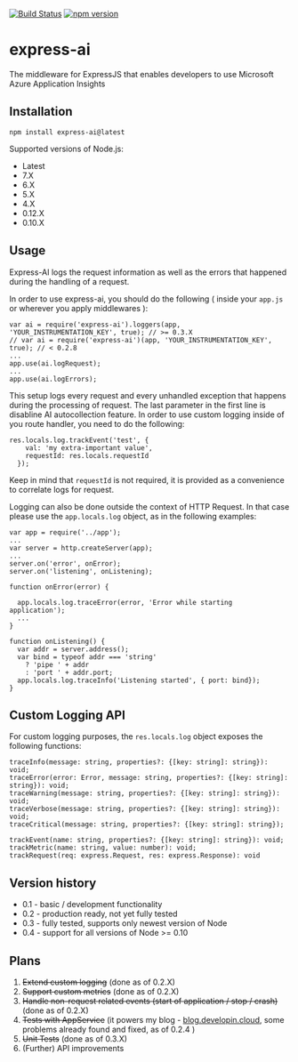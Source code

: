 [![Build Status](https://travis-ci.org/GasiorowskiPiotr/express-ai.svg?branch=master)](https://travis-ci.org/GasiorowskiPiotr/express-ai)
[![npm version](https://badge.fury.io/js/express-ai.svg)](https://badge.fury.io/js/express-ai)
# express-ai

The middleware for ExpressJS that enables developers to use Microsoft Azure Application Insights

## Installation

```
npm install express-ai@latest
```

Supported versions of Node.js:

* Latest
* 7.X
* 6.X
* 5.X
* 4.X
* 0.12.X
* 0.10.X

## Usage

Express-AI logs the request information as well as the errors that happened during the handling of a request.

In order to use express-ai, you should do the following ( inside your `app.js` or wherever you apply middlewares ):

```
var ai = require('express-ai').loggers(app, 'YOUR_INSTRUMENTATION_KEY', true); // >= 0.3.X
// var ai = require('express-ai')(app, 'YOUR_INSTRUMENTATION_KEY', true); // < 0.2.8
...
app.use(ai.logRequest);
...
app.use(ai.logErrors);
```

This setup logs every request and every unhandled exception that happens during the processing of request.
The last parameter in the first line is disabline AI autocollection feature.
In order to use custom logging inside of you route handler, you need to do the following:

```
res.locals.log.trackEvent('test', {
    val: 'my extra-important value',
    requestId: res.locals.requestId
  });
```

Keep in mind that `requestId` is not required, it is provided as a convenience to correlate logs for request.

Logging can also be done outside the context of HTTP Request. In that case please use the `app.locals.log` object, as in the following examples:

```
var app = require('../app');
...
var server = http.createServer(app);
...
server.on('error', onError);
server.on('listening', onListening);

function onError(error) {

  app.locals.log.traceError(error, 'Error while starting application');
  ...
}

function onListening() {
  var addr = server.address();
  var bind = typeof addr === 'string'
    ? 'pipe ' + addr
    : 'port ' + addr.port;
  app.locals.log.traceInfo('Listening started', { port: bind});
}
```

## Custom Logging API

For custom logging purposes, the `res.locals.log` object exposes the following functions:

```
traceInfo(message: string, properties?: {[key: string]: string}): void;
traceError(error: Error, message: string, properties?: {[key: string]: string}): void;
traceWarning(message: string, properties?: {[key: string]: string}): void;
traceVerbose(message: string, properties?: {[key: string]: string}): void;
traceCritical(message: string, properties?: {[key: string]: string});

trackEvent(name: string, properties?: {[key: string]: string}): void;
trackMetric(name: string, value: number): void;
trackRequest(req: express.Request, res: express.Response): void
```

## Version history
* 0.1 - basic / development functionality
* 0.2 - production ready, not yet fully tested
* 0.3 - fully tested, supports only newest version of Node
* 0.4 - support for all versions of Node >= 0.10

## Plans
1. ~~Extend custom logging~~ (done as of 0.2.X)
2. ~~Support custom metrics~~ (done as of 0.2.X)
3. ~~Handle non-request related events (start of application / stop / crash)~~ (done as of 0.2.X)
4. ~~Tests with AppService~~ (it powers my blog - [blog.developin.cloud](http://blog.developin.cloud), some problems already found and fixed, as of 0.2.4 )
5. ~~Unit Tests~~ (done as of 0.3.X)
6. (Further) API improvements
